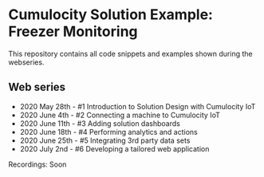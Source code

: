 # Cumulocity Solution Example: Freezer Monitoring

This repository contains all code snippets and examples shown during the webseries.

## Web series

- 2020 May 28th - #1 Introduction to Solution Design with Cumulocity IoT
- 2020 June 4th - #2 Connecting a machine to Cumulocity IoT
- 2020 June 11th - #3 Adding solution dashboards
- 2020 June 18th - #4 Performing analytics and actions
- 2020 June 25th - #5 Integrating 3rd party data sets
- 2020 July 2nd - #6 Developing a tailored web application

Recordings: Soon

